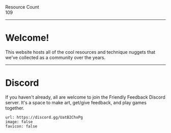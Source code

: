 <div markdown="1" class="ff_badge">
<div markdown="1" class="ff_badge_title">Resource Count</div>
<div markdown="1" class="ff_badge_value">109</div>
</div>

___

# Welcome!

This website hosts all of the cool resources and technique nuggets that we've collected as a community over the years. 

---
# Discord
If you haven't already, all are welcome to join the Friendly Feedback Discord server. It's a space to make art, get/give feedback, and play games together.

```embed
url: https://discord.gg/UatB2ChxPg
image: false
favicon: false
```
